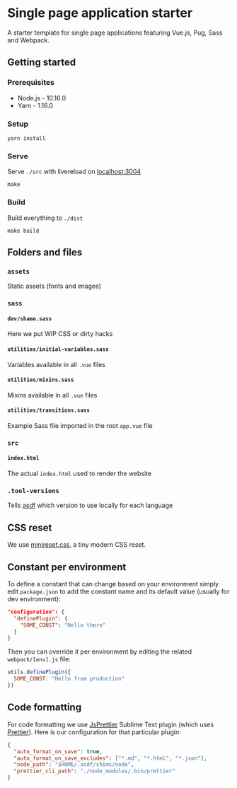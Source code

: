 # Single page application starter
A starter template for single page applications featuring Vue.js, Pug, Sass and Webpack.

## Getting started

### Prerequisites
- Node.js - 10.16.0
- Yarn - 1.16.0

### Setup
```
yarn install
```

### Serve
Serve `./src` with livereload on [localhost:3004](http://localhost:3004)
```
make
```

### Build
Build everything to `./dist`
```
make build
```

## Folders and files
### `assets`
Static assets (fonts and images)

### `sass`
#### `dev/shame.sass`
Here we put WIP CSS or dirty hacks

#### `utilities/initial-variables.sass`
Variables available in all `.vue` files

#### `utilities/mixins.sass`
Mixins available in all `.vue` files

#### `utilities/transitions.sass`
Example Sass file imported in the root `app.vue` file

### `src`
#### `index.html`
The actual `index.html` used to render the website

### `.tool-versions`
Tells [asdf](https://github.com/asdf-vm/asdf) which version to use locally for each language

## CSS reset
We use [minireset.css](https://jgthms.com/minireset.css/), a tiny modern CSS reset.

## Constant per environment
To define a constant that can change based on your environment simply edit `package.json` to add the constant name and its default value (usually for dev environment):

```json
"configuration": {
  "definePlugin": {
    "SOME_CONST": "Hello there"
  }
}
```

Then you can override it per environment by editing the related `webpack/[env].js` file:

```js
utils.definePlugin({
  SOME_CONST: "Hello from production"
})
```

## Code formatting
For code formatting we use [Js​Prettier](https://packagecontrol.io/packages/JsPrettier) Sublime Text plugin (which uses [Prettier](https://prettier.io)). Here is our configuration for that particular plugin:

```json
{
  "auto_format_on_save": true,
  "auto_format_on_save_excludes": ["*.md", "*.html", "*.json"],
  "node_path": "$HOME/.asdf/shims/node",
  "prettier_cli_path": "./node_modules/.bin/prettier"
}
```
